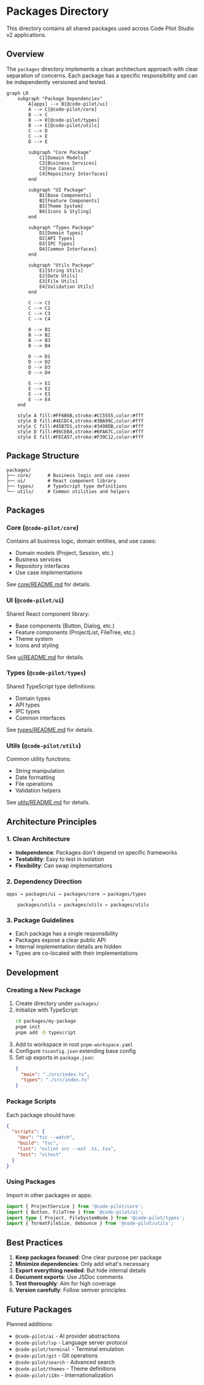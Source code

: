 # Packages Directory

This directory contains all shared packages used across Code Pilot Studio v2 applications.

## Overview

The `packages` directory implements a clean architecture approach with clear separation of concerns. Each package has a specific responsibility and can be independently versioned and tested.

```mermaid
graph LR
    subgraph "Package Dependencies"
        A[apps] --> B[@code-pilot/ui]
        A --> C[@code-pilot/core]
        B --> C
        B --> D[@code-pilot/types]
        B --> E[@code-pilot/utils]
        C --> D
        C --> E
        D --> E
        
        subgraph "Core Package"
            C1[Domain Models]
            C2[Business Services]
            C3[Use Cases]
            C4[Repository Interfaces]
        end
        
        subgraph "UI Package"
            B1[Base Components]
            B2[Feature Components]
            B3[Theme System]
            B4[Icons & Styling]
        end
        
        subgraph "Types Package"
            D1[Domain Types]
            D2[API Types]
            D3[IPC Types]
            D4[Common Interfaces]
        end
        
        subgraph "Utils Package"
            E1[String Utils]
            E2[Date Utils]
            E3[File Utils]
            E4[Validation Utils]
        end
        
        C --> C1
        C --> C2
        C --> C3
        C --> C4
        
        B --> B1
        B --> B2
        B --> B3
        B --> B4
        
        D --> D1
        D --> D2
        D --> D3
        D --> D4
        
        E --> E1
        E --> E2
        E --> E3
        E --> E4
    end
    
    style A fill:#FF6B6B,stroke:#CC5555,color:#fff
    style B fill:#4ECDC4,stroke:#3BA99C,color:#fff
    style C fill:#45B7D1,stroke:#3498DB,color:#fff
    style D fill:#96CEB4,stroke:#6FA67C,color:#fff
    style E fill:#FECA57,stroke:#F39C12,color:#fff
```

## Package Structure

```
packages/
├── core/      # Business logic and use cases
├── ui/        # React component library
├── types/     # TypeScript type definitions
└── utils/     # Common utilities and helpers
```

## Packages

### Core (`@code-pilot/core`)
Contains all business logic, domain entities, and use cases:
- Domain models (Project, Session, etc.)
- Business services
- Repository interfaces
- Use case implementations

See [core/README.md](./core/README.md) for details.

### UI (`@code-pilot/ui`)
Shared React component library:
- Base components (Button, Dialog, etc.)
- Feature components (ProjectList, FileTree, etc.)
- Theme system
- Icons and styling

See [ui/README.md](./ui/README.md) for details.

### Types (`@code-pilot/types`)
Shared TypeScript type definitions:
- Domain types
- API types
- IPC types
- Common interfaces

See [types/README.md](./types/README.md) for details.

### Utils (`@code-pilot/utils`)
Common utility functions:
- String manipulation
- Date formatting
- File operations
- Validation helpers

See [utils/README.md](./utils/README.md) for details.

## Architecture Principles

### 1. Clean Architecture
- **Independence**: Packages don't depend on specific frameworks
- **Testability**: Easy to test in isolation
- **Flexibility**: Can swap implementations

### 2. Dependency Direction
```
apps → packages/ui → packages/core → packages/types
         ↓               ↓                ↓
    packages/utils ← packages/utils ← packages/utils
```

### 3. Package Guidelines
- Each package has a single responsibility
- Packages expose a clear public API
- Internal implementation details are hidden
- Types are co-located with their implementations

## Development

### Creating a New Package

1. Create directory under `packages/`
2. Initialize with TypeScript:
   ```bash
   cd packages/my-package
   pnpm init
   pnpm add -D typescript
   ```
3. Add to workspace in root `pnpm-workspace.yaml`
4. Configure `tsconfig.json` extending base config
5. Set up exports in `package.json`:
   ```json
   {
     "main": "./src/index.ts",
     "types": "./src/index.ts"
   }
   ```

### Package Scripts

Each package should have:
```json
{
  "scripts": {
    "dev": "tsc --watch",
    "build": "tsc",
    "lint": "eslint src --ext .ts,.tsx",
    "test": "vitest"
  }
}
```

### Using Packages

Import in other packages or apps:
```typescript
import { ProjectService } from '@code-pilot/core';
import { Button, FileTree } from '@code-pilot/ui';
import type { Project, FileSystemNode } from '@code-pilot/types';
import { formatFileSize, debounce } from '@code-pilot/utils';
```

## Best Practices

1. **Keep packages focused**: One clear purpose per package
2. **Minimize dependencies**: Only add what's necessary
3. **Export everything needed**: But hide internal details
4. **Document exports**: Use JSDoc comments
5. **Test thoroughly**: Aim for high coverage
6. **Version carefully**: Follow semver principles

## Future Packages

Planned additions:
- `@code-pilot/ai` - AI provider abstractions
- `@code-pilot/lsp` - Language server protocol
- `@code-pilot/terminal` - Terminal emulation
- `@code-pilot/git` - Git operations
- `@code-pilot/search` - Advanced search
- `@code-pilot/themes` - Theme definitions
- `@code-pilot/i18n` - Internationalization